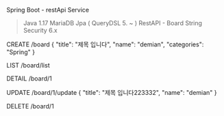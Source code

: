 Spring Boot - restApi Service

> Java 1.17
> MariaDB
> Jpa ( QueryDSL 5. ~ )
> RestAPI - Board
> String Security 6.x
> 
CREATE
/board
{
    "title": "제목 입니다",
    "name": "demian",
    "categories": "Spring"
}

LIST
/board/list

DETAIL
/board/1

UPDATE
/board/1/update
{
    "title": "제목 입니다223332",
    "name": "demian"
}

DELETE
/board/1